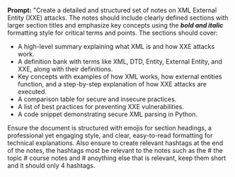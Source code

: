 **Prompt:** "Create a detailed and structured set of notes on XML External Entity (XXE) attacks. The notes should include clearly defined sections with larger section titles and emphasize key concepts using the **_bold and italic_** formatting style for critical terms and points. The sections should cover:

- A high-level summary explaining what XML is and how XXE attacks work.
- A definition bank with terms like XML, DTD, Entity, External Entity, and XXE, along with their definitions.
- Key concepts with examples of how XML works, how external entities function, and a step-by-step explanation of how XXE attacks are executed.
- A comparison table for secure and insecure practices.
- A list of best practices for preventing XXE vulnerabilities.
- A code snippet demonstrating secure XML parsing in Python.

Ensure the document is structured with emojis for section headings, a professional yet engaging style, and clear, easy-to-read formatting for technical explanations. Also ensure to create relevant hashtags at the end of the notes, the hashtags most be relevant to the notes such as the # the topic # course notes and # anoything else that is relevant, keep them short and it should only 4 hashtags.
